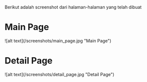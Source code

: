 Berikut adalah screenshot dari halaman-halaman yang telah dibuat

<h1>Main Page</h1>
![alt text](/screenshots/main_page.jpg "Main Page")

<h1>Detail Page</h1>
![alt text](/screenshots/detail_page.jpg "Detail Page")

